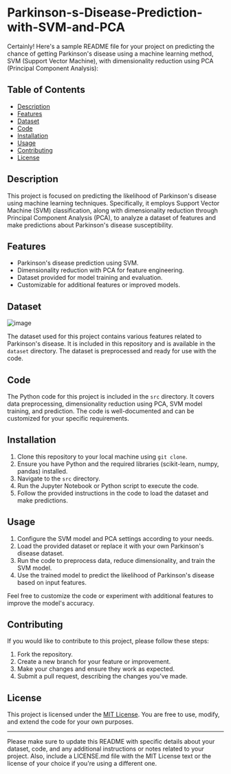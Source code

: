 # Parkinson-s-Disease-Prediction-with-SVM-and-PCA

Certainly! Here's a sample README file for your project on predicting the chance of getting Parkinson's disease using a machine learning method, SVM (Support Vector Machine), with dimensionality reduction using PCA (Principal Component Analysis):


## Table of Contents

- [Description](#description)
- [Features](#features)
- [Dataset](#dataset)
- [Code](#code)
- [Installation](#installation)
- [Usage](#usage)
- [Contributing](#contributing)
- [License](#license)

## Description

This project is focused on predicting the likelihood of Parkinson's disease using machine learning techniques. Specifically, it employs Support Vector Machine (SVM) classification, along with dimensionality reduction through Principal Component Analysis (PCA), to analyze a dataset of features and make predictions about Parkinson's disease susceptibility.

## Features

- Parkinson's disease prediction using SVM.
- Dimensionality reduction with PCA for feature engineering.
- Dataset provided for model training and evaluation.
- Customizable for additional features or improved models.

## Dataset
![image](https://github.com/tmorovati/Parkinson-s-Disease-Prediction-with-SVM-and-PCA/assets/47552594/98eb7969-864c-471d-a0f0-205d3832982d)


The dataset used for this project contains various features related to Parkinson's disease. It is included in this repository and is available in the `dataset` directory. The dataset is preprocessed and ready for use with the code.

## Code

The Python code for this project is included in the `src` directory. It covers data preprocessing, dimensionality reduction using PCA, SVM model training, and prediction. The code is well-documented and can be customized for your specific requirements.

## Installation

1. Clone this repository to your local machine using `git clone`.
2. Ensure you have Python and the required libraries (scikit-learn, numpy, pandas) installed.
3. Navigate to the `src` directory.
4. Run the Jupyter Notebook or Python script to execute the code.
5. Follow the provided instructions in the code to load the dataset and make predictions.

## Usage

1. Configure the SVM model and PCA settings according to your needs.
2. Load the provided dataset or replace it with your own Parkinson's disease dataset.
3. Run the code to preprocess data, reduce dimensionality, and train the SVM model.
4. Use the trained model to predict the likelihood of Parkinson's disease based on input features.

Feel free to customize the code or experiment with additional features to improve the model's accuracy.

## Contributing

If you would like to contribute to this project, please follow these steps:

1. Fork the repository.
2. Create a new branch for your feature or improvement.
3. Make your changes and ensure they work as expected.
4. Submit a pull request, describing the changes you've made.

## License

This project is licensed under the [MIT License](LICENSE.md). You are free to use, modify, and extend the code for your own purposes.

---

Please make sure to update this README with specific details about your dataset, code, and any additional instructions or notes related to your project. Also, include a LICENSE.md file with the MIT License text or the license of your choice if you're using a different one.

